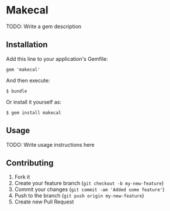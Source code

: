 # Makecal

TODO: Write a gem description

## Installation

Add this line to your application's Gemfile:

    gem 'makecal'

And then execute:

    $ bundle

Or install it yourself as:

    $ gem install makecal

## Usage

TODO: Write usage instructions here

## Contributing

1. Fork it
2. Create your feature branch (`git checkout -b my-new-feature`)
3. Commit your changes (`git commit -am 'Added some feature'`)
4. Push to the branch (`git push origin my-new-feature`)
5. Create new Pull Request
